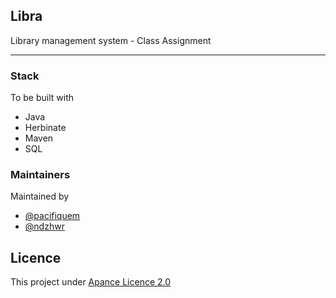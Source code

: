 ## Libra  
Library management system  - 
Class Assignment    
___
### Stack  
To be built with
- Java
- Herbinate 
- Maven
- SQL

 ### Maintainers
 Maintained by 
- [@pacifiquem](https://github.com/pacifiquem)
- [@ndzhwr](https://github.com/ndzhwr)

## Licence
This project under [Apance Licence 2.0](LICENCE)
